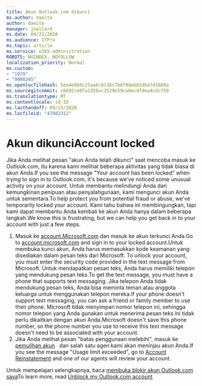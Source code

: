 ```yaml
---
title: Akun Outlook.com dikunci
ms.author: daeite
author: daeite
manager: joallard
ms.date: 04/21/2020
ms.audience: ITPro
ms.topic: article
ms.service: o365-administration
ROBOTS: NOINDEX, NOFOLLOW
localization_priority: Normal
ms.custom:
- "1979"
- "9000345"
ms.openlocfilehash: 5ea4e9b9c25aa6c8136c7b8f9de682d6d741688a
ms.sourcegitcommit: c6692ce0fa1358ec3529e59ca0ecdfdea4cdc759
ms.translationtype: MT
ms.contentlocale: id-ID
ms.lasthandoff: 09/15/2020
ms.locfileid: "47802312"
---
```

# <a name="account-locked"></a><span data-ttu-id="14ee0-102">Akun dikunci</span><span class="sxs-lookup"><span data-stu-id="14ee0-102">Account locked</span></span>

<span data-ttu-id="14ee0-103">Jika Anda melihat pesan "akun Anda telah dikunci" saat mencoba masuk ke Outlook.com, itu karena kami melihat beberapa aktivitas yang tidak biasa di akun Anda.</span><span class="sxs-lookup"><span data-stu-id="14ee0-103">If you see the message "Your account has been locked" when trying to sign in to Outlook.com, it's because we've noticed some unusual activity on your account.</span></span> <span data-ttu-id="14ee0-104">Untuk membantu melindungi Anda dari kemungkinan penipuan atau penyalahgunaan, kami mengunci akun Anda untuk sementara.</span><span class="sxs-lookup"><span data-stu-id="14ee0-104">To help protect you from potential fraud or abuse, we've temporarily locked your account.</span></span> <span data-ttu-id="14ee0-105">Kami tahu bahwa ini membingungkan, tapi kami dapat membantu Anda kembali ke akun Anda hanya dalam beberapa langkah.</span><span class="sxs-lookup"><span data-stu-id="14ee0-105">We know this is frustrating, but we can help you get back in to your account with just a few steps.</span></span>

1. <span data-ttu-id="14ee0-106">Masuk ke [account.Microsoft.com](https://go.microsoft.com/fwlink/?linkid=2090484) dan masuk ke akun terkunci Anda.</span><span class="sxs-lookup"><span data-stu-id="14ee0-106">Go to [account.microsoft.com](https://go.microsoft.com/fwlink/?linkid=2090484) and sign in to your locked account.</span></span><span data-ttu-id="14ee0-107">Untuk membuka kunci akun, Anda harus memasukkan kode keamanan yang disediakan dalam pesan teks dari Microsoft.</span><span class="sxs-lookup"><span data-stu-id="14ee0-107"> To unlock your account, you must enter the security code provided in the text message from Microsoft.</span></span> <span data-ttu-id="14ee0-108">Untuk mendapatkan pesan teks, Anda harus memiliki telepon yang mendukung pesan teks.</span><span class="sxs-lookup"><span data-stu-id="14ee0-108">To get the text message, you must have a phone that supports text messaging.</span></span> <span data-ttu-id="14ee0-109">Jika telepon Anda tidak mendukung pesan teks, Anda bisa meminta teman atau anggota keluarga untuk menggunakan telepon mereka.</span><span class="sxs-lookup"><span data-stu-id="14ee0-109">If your phone doesn't support text messaging, you can ask a friend or family member to use their phone.</span></span> <span data-ttu-id="14ee0-110">Microsoft tidak menyimpan nomor telepon ini, sehingga nomor telepon yang Anda gunakan untuk menerima pesan teks ini tidak perlu dikaitkan dengan akun Anda.</span><span class="sxs-lookup"><span data-stu-id="14ee0-110">Microsoft doesn't save this phone number, so the phone number you use to receive this text message doesn't need to be associated with your account.</span></span>
2. <span data-ttu-id="14ee0-111">Jika Anda melihat pesan "batas penggunaan melebihi", masuk ke [pemulihan akun](https://go.microsoft.com/fwlink/?linkid=2090483)   dan salah satu agen kami akan meninjau akun Anda.</span><span class="sxs-lookup"><span data-stu-id="14ee0-111">If you see the message "Usage limit exceeded", go to [Account Reinstatement](https://go.microsoft.com/fwlink/?linkid=2090483) and one of our agents will review your account.</span></span>

<span data-ttu-id="14ee0-112">Untuk mempelajari selengkapnya, baca [membuka blokir akun Outlook.com saya](https://support.office.com/article/f4ad2701-d166-4d8b-8a6a-9af2a1f8a4c4?wt.mc_id=Office_Outlook_com_Alchemy)</span><span class="sxs-lookup"><span data-stu-id="14ee0-112">To learn more, read [Unblock my Outlook.com account](https://support.office.com/article/f4ad2701-d166-4d8b-8a6a-9af2a1f8a4c4?wt.mc_id=Office_Outlook_com_Alchemy)</span></span> 